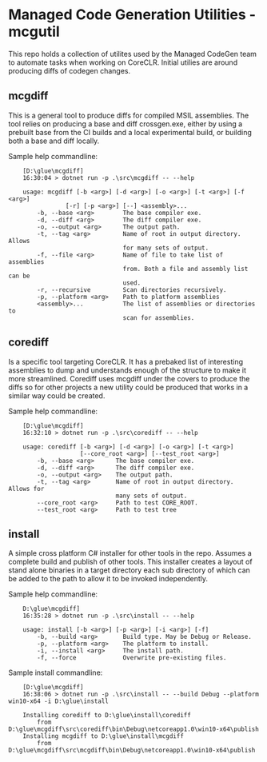 # Managed Code Generation Utilities - mcgutil
This repo holds a collection of utilites used by the Managed CodeGen team 
to automate tasks when working on CoreCLR.  Initial utilies are around 
producing diffs of codegen changes.

## mcgdiff
This is a general tool to produce diffs for compiled MSIL assemblies.  The 
tool relies on producing a base and diff crossgen.exe, either by using a
prebuilt base from the CI builds and a local experimental build, or 
building both a base and diff locally.

Sample help commandline:
```
    [D:\glue\mcgdiff]
    16:30:04 > dotnet run -p .\src\mcgdiff -- --help

    usage: mcgdiff [-b <arg>] [-d <arg>] [-o <arg>] [-t <arg>] [-f <arg>]
                [-r] [-p <arg>] [--] <assembly>...
        -b, --base <arg>        The base compiler exe.
        -d, --diff <arg>        The diff compiler exe.
        -o, --output <arg>      The output path.
        -t, --tag <arg>         Name of root in output directory.  Allows
                                for many sets of output.
        -f, --file <arg>        Name of file to take list of assemblies
                                from. Both a file and assembly list can be
                                used.
        -r, --recursive         Scan directories recursively.
        -p, --platform <arg>    Path to platform assemblies
        <assembly>...           The list of assemblies or directories to
                                scan for assemblies.
```

## corediff
Is a specific tool targeting CoreCLR.  It has a prebaked list of interesting
assemblies to dump and understands enough of the structure to make it more
streamlined.  Corediff uses mcgdiff under the covers to produce the diffs so 
for other projects a new utility could be produced that works in a similar way
could be created.

Sample help commandline:
```
    [D:\glue\mcgdiff]
    16:32:10 > dotnet run -p .\src\corediff -- --help

    usage: corediff [-b <arg>] [-d <arg>] [-o <arg>] [-t <arg>]
                    [--core_root <arg>] [--test_root <arg>]
        -b, --base <arg>      The base compiler exe.
        -d, --diff <arg>      The diff compiler exe.
        -o, --output <arg>    The output path.
        -t, --tag <arg>       Name of root in output directory.  Allows for
                              many sets of output.
        --core_root <arg>     Path to test CORE_ROOT.
        --test_root <arg>     Path to test tree
```

## install
A simple cross platform C# installer for other tools in the repo.  Assumes a 
complete build and publish of other tools. This installer creates a layout of
stand alone binaries in a target directory each sub directory of which can be
added to the path to allow it to be invoked independently.

Sample help commandline:
```
    D:\glue\mcgdiff]
    16:35:28 > dotnet run -p .\src\install -- --help

    usage: install [-b <arg>] [-p <arg>] [-i <arg>] [-f]
        -b, --build <arg>       Build type. May be Debug or Release.
        -p, --platform <arg>    The platform to install.
        -i, --install <arg>     The install path.
        -f, --force             Overwrite pre-existing files.
```

Sample install commandline:
```
    [D:\glue\mcgdiff]
    16:38:06 > dotnet run -p .\src\install -- --build Debug --platform win10-x64 -i D:\glue\install

    Installing corediff to D:\glue\install\corediff
        from D:\glue\mcgdiff\src\corediff\bin\Debug\netcoreapp1.0\win10-x64\publish
    Installing mcgdiff to D:\glue\install\mcgdiff
        from D:\glue\mcgdiff\src\mcgdiff\bin\Debug\netcoreapp1.0\win10-x64\publish
```